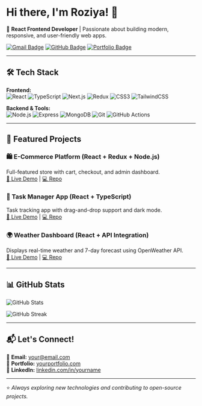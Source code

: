 # Hi there, I'm Roziya! 👋  
🚀 **React Frontend Developer** | Passionate about building modern, responsive, and user-friendly web apps.  

[![Gmail Badge](https://img.shields.io/badge/-Gmail-D14836?style=flat&logo=Gmail&logoColor=white)](mailto:your@email.com)
[![GitHub Badge](https://img.shields.io/badge/-GitHub-181717?style=flat&logo=github&logoColor=white)](https://github.com/TukhtayevaRoziya)
[![Portfolio Badge](https://img.shields.io/badge/-Portfolio-000?style=flat&logo=vercel&logoColor=white)](https://yourportfolio.com)

---

## 🛠 Tech Stack
**Frontend:**  
![React](https://img.shields.io/badge/React-61DAFB?style=flat&logo=react&logoColor=black)
![TypeScript](https://img.shields.io/badge/TypeScript-007ACC?style=flat&logo=typescript&logoColor=white)
![Next.js](https://img.shields.io/badge/Next.js-000000?style=flat&logo=nextdotjs&logoColor=white)
![Redux](https://img.shields.io/badge/Redux-764ABC?style=flat&logo=redux&logoColor=white)
![CSS3](https://img.shields.io/badge/CSS-1572B6?style=flat&logo=css3&logoColor=white)
![TailwindCSS](https://img.shields.io/badge/Tailwind-38B2AC?style=flat&logo=tailwind-css&logoColor=white)

**Backend & Tools:**  
![Node.js](https://img.shields.io/badge/Node.js-339933?style=flat&logo=node.js&logoColor=white)
![Express](https://img.shields.io/badge/Express-000000?style=flat&logo=express&logoColor=white)
![MongoDB](https://img.shields.io/badge/MongoDB-47A248?style=flat&logo=mongodb&logoColor=white)
![Git](https://img.shields.io/badge/Git-F05032?style=flat&logo=git&logoColor=white)
![GitHub Actions](https://img.shields.io/badge/GitHub%20Actions-2088FF?style=flat&logo=github-actions&logoColor=white)

---

## 📌 Featured Projects
### 🛍 E-Commerce Platform (React + Redux + Node.js)  
Full-featured store with cart, checkout, and admin dashboard.  
[🔗 Live Demo](#) | [💻 Repo](#)  

### 📅 Task Manager App (React + TypeScript)  
Task tracking app with drag-and-drop support and dark mode.  
[🔗 Live Demo](#) | [💻 Repo](#)  

### 🌍 Weather Dashboard (React + API Integration)  
Displays real-time weather and 7-day forecast using OpenWeather API.  
[🔗 Live Demo](#) | [💻 Repo](#)  

---

## 📊 GitHub Stats
![GitHub Stats](https://github-readme-stats.vercel.app/api?username=TukhtayevaRoziya&show_icons=true&theme=radical) 

![GitHub Streak](https://streak-stats.demolab.com/?user=TukhtayevaRoziya&theme=radical)  

---

## 📬 Let's Connect!
💌 **Email:** your@email.com  
💼 **Portfolio:** [yourportfolio.com](#)  
📱 **LinkedIn:** [linkedin.com/in/yourname](#)  

---

⭐ *Always exploring new technologies and contributing to open-source projects.*
